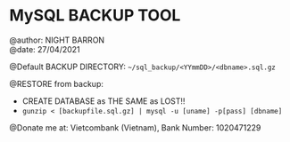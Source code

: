 # MySQL BACKUP TOOL

@author:        NIGHT BARRON                                                        
@date:          27/04/2021                                                         
                                                                                    
@Default BACKUP DIRECTORY: `~/sql_backup/<YYmmDD>/<dbname>.sql.gz    `               
                                                                                    
@RESTORE from backup:                                                           
- CREATE DATABASE as THE SAME as LOST!!                                        
- `gunzip < [backupfile.sql.gz] | mysql -u [uname] -p[pass] [dbname]`    

@Donate me at: Vietcombank (Vietnam), Bank Number: 1020471229
                                                                                      